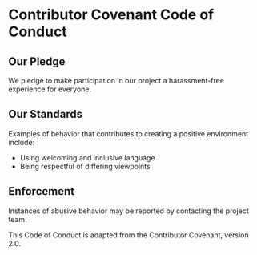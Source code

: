 # Contributor Covenant Code of Conduct

## Our Pledge
We pledge to make participation in our project a harassment-free experience for everyone.

## Our Standards
Examples of behavior that contributes to creating a positive environment include:
- Using welcoming and inclusive language
- Being respectful of differing viewpoints

## Enforcement
Instances of abusive behavior may be reported by contacting the project team.

This Code of Conduct is adapted from the Contributor Covenant, version 2.0.

